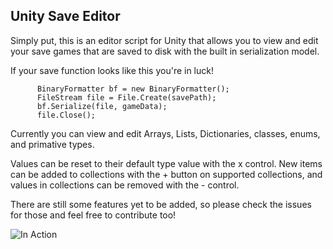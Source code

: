 ## Unity Save Editor

Simply put, this is an editor script for Unity that allows you to view and edit your save games that are saved to disk with the built in serialization model.

If your save function looks like this you're in luck!
```
      BinaryFormatter bf = new BinaryFormatter();
      FileStream file = File.Create(savePath);
      bf.Serialize(file, gameData);
      file.Close();
```

Currently you can view and edit Arrays, Lists, Dictionaries, classes, enums, and primative types.

Values can be reset to their default type value with the x control. New items can be added to collections with the + button on supported collections, and values in collections can be removed with the - control.

There are still some features yet to be added, so please check the issues for those and feel free to contribute too!

![In Action](https://res.cloudinary.com/dillonshook/image/upload/v1574031372/save_editor_xctbss.gif)